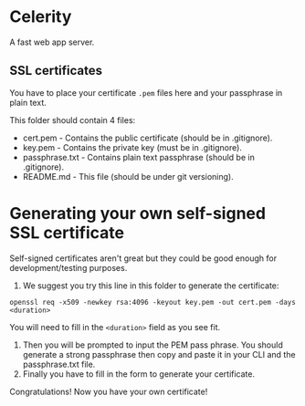 # Celerity
A fast web app server.
## SSL certificates
You have to place your certificate `.pem` files here and your passphrase in plain text.

This folder should contain 4 files:
* cert.pem - Contains the public certificate (should be in .gitignore).
* key.pem - Contains the private key (must be in .gitignore).
* passphrase.txt - Contains plain text passphrase (should be in .gitignore).
* README.md - This file (should be under git versioning).

# Generating your own self-signed SSL certificate
Self-signed certificates aren't great but they could be good enough for development/testing purposes.

1. We suggest you try this line in this folder to generate the certificate:
```
openssl req -x509 -newkey rsa:4096 -keyout key.pem -out cert.pem -days <duration>
```
You will need to fill in the `<duration>` field as you see fit.
1. Then you will be prompted to input the PEM pass phrase. You should generate a strong passphrase then copy and paste it in your CLI and the passphrase.txt file.
1. Finally you have to fill in the form to generate your certificate.

Congratulations! Now you have your own certificate!
